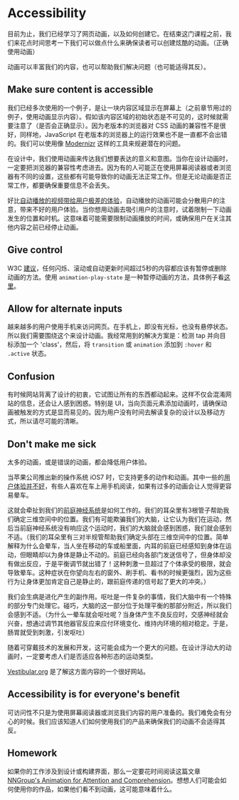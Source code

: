 # Accessibility

目前为止，我们已经学习了网页动画，以及如何创建它。在结束这门课程之前，我们来花点时间思考一下我们可以做点什么来确保读者可以创建炫酷的动画。（正确使用动画）

动画可以丰富我们的内容，也可以帮助我们解决问题（也可能适得其反）。

## Make sure content is accessible

我们已经多次使用的一个例子，是让一块内容区域显示在屏幕上（之前章节用过的例子，使用动画显示内容）。假如该内容区域的初始状态是不可见的，这时候就需要注意了（是否会正确显示）。因为老版本的浏览器对 CSS 动画的兼容性不是很好，同样地，JavaScript 在老版本的浏览器上的运行效果也不是一直都不会出错的。我们可以使用像 [Modernizr](https://modernizr.com/) 这样的工具来规避潜在的问题。

在设计中，我们使用动画来传达我们想要表达的意义和意图。当你在设计动画时，一定要把浏览器的兼容性考虑进去。因为有的人可能正在使用屏幕阅读器或者浏览器有不同的设置，这些都有可能导致你的动画无法正常工作。但是无论动画是否正常工作，都要确保重要信息不会丢失。

好比[自动播放的视频带给用户极差的体验](http://www.punkchip.com/autoplay-is-bad-for-all-users/)，自动播放的动画可能会分散用户的注意，带来不好的用户体验。当你想用动画去吸引用户的注意时，试着限制一下动画发生的位置和时机。这意味着可能需要限制动画播放的时间，或确保用户在关注其他内容之前已经停止动画。

## Give control

W3C [建议](https://www.w3.org/TR/2008/REC-WCAG20-20081211/#time-limits-pause)，任何闪烁、滚动或自动更新时间超过5秒的内容都应该有暂停或删除动画的方法。使用 `animation-play-state` 是一种暂停动画的方法，具体例子看[这里](https://codepen.io/donovanh/pen/LEwedW)。

## Allow for alternate inputs

越来越多的用户使用手机来访问网页。在手机上，即没有光标，也没有悬停状态。所以我们需要围绕这个来设计动画。我经常用到的解决方案是：检测 tap 并向目标添加一个 'class'，然后，将 `transition`  或 `animation` 添加到 `:hover` 和 `.active` 状态。

## Confusion

有时候网站背离了设计的初衷，它试图让所有的东西都动起来。这样不仅会混淆网站的信息，还会让人感到困惑。特别是 UI，当向页面元素添加动画时，请确保动画被触发的方式是显而易见的。因为用户没有时间去解读复杂的设计以及移动方式，所以请尽可能的清晰。

## Don't make me sick

太多的动画，或是错误的动画，都会降低用户体验。

当苹果公司推出新的操作系统 iOS7 时，它支持更多的动作和动画。其中一些的[用户体验并不好](http://reverttosaved.com/2013/09/28/why-ios-7-is-making-some-users-sick/)，有些人喜欢在车上用手机阅读，如果有过多的动画会让人觉得更容易晕车。

这就会牵扯到我们的[前庭神经系统](https://www.youtube.com/watch?v=dSHnGO9qGsE)是如何工作的。我们的耳朵里有3根管子帮助我们确定三维空间中的位置。我们有可能欺骗我们的大脑，让它认为我们在运动，然后当前庭神经系统没有响应这个运动时，我们的大脑就会感到困惑，我们就会感到不适。（我们的耳朵里有三对半规管帮助我们确定头部在三维空间中的位置。简单解释为什么会晕车，当人坐在移动的车或船里面，内耳的前庭已经感知到身体在运动，但眼睛却以为身体是静止不动的。前庭已经向各部门发送信号了，但身体却没有做出反应，于是平衡调节就出错了！这种刺激一旦超过了个体承受的极限，就会导致晕车。这种症状在你望向左右的窗外、刷手机、看书的时候更强烈，因为这些行为让身体更加肯定自己是静止的，跟前庭传递的信号起了更大的冲突。）

我们会生病是进化产生的副作用。呕吐是一件复杂的事情，我们大脑中有一个特殊的部分专门处理它。碰巧，大脑的这一部分位于处理平衡的那部分附近，所以我们会感到不适。（为什么一晕车就会呕吐呢？当身体产生不良反应时，交感神经就会兴奋，想通过调节其他器官反应来应付环境变化、维持内环境的相对稳定。于是，肠胃就受到刺激，引发呕吐）

随着可穿戴技术的发展和开发，这可能会成为一个更大的问题。在设计浮动大的动画时，一定要考虑人们是否适应各种形态的运动类型。

[Vestibular.org](https://vestibular.org/understanding-vestibular-disorder) 是了解这方面内容的一个很好网站。

## Accessibility is for everyone's benefit

可访问性不只是为使用屏幕阅读器或浏览我们内容的用户准备的。我们难免会有分心的时候。我们应该知道人们如何使用我们的产品来确保我们的动画不会适得其反。

## Homework

如果你的工作涉及到设计或构建界面，那么一定要花时间阅读这篇文章 [NNGroup's Animation for Attention and Comprehension](http://www.nngroup.com/articles/animation-usability/)。想想人们可能会如何使用你的作品，如果他们看不到动画，这可能意味着什么。



















